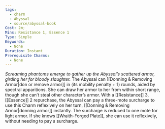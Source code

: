 ```yaml
---
tags:
  - charm
  - Abyssal
  - source/abyssal-book
Cost: 2m; 
Mins: Resistance 1, Essence 1
Type: Simple
Keywords:
  - None
Duration: Instant
Prerequisite Charms:
  - None
---
```

*Screaming phantoms emerge to gather up the Abyssal’s scattered armor, girding her for bloody slaughter.*
The Abyssal can [[Donning & Removing Armor|don or remove armor]] in (its mobility penalty + 1) rounds, aided by spectral apparitions. She can draw her armor to her from within short range, though she can’t steal other character’s armor.
With a [[Resistance]] 3, [[Essence]] 2 repurchase, the Abyssal can pay a three-mote surcharge to use this Charm reflexively on her turn, [[Donning & Removing Armor|donning armor]] instantly. The surcharge is reduced to one mote for light armor. If she knows [[Wraith-Forged Plate]], she can use it reflexively, without needing to pay a surcharge.